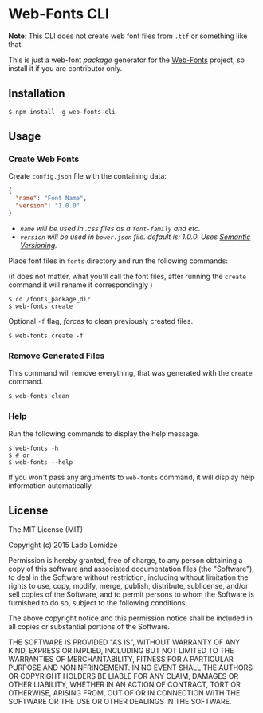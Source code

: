 # Web-Fonts CLI

**Note**: This CLI does not create web font files from `.ttf` or something like that.

This is just a web-font *package* generator for the [Web-Fonts](https://github.com/web-fonts) project, so install it if you are contributor only.


## Installation

```
$ npm install -g web-fonts-cli
```

## Usage

### Create Web Fonts

Create `config.json` file with the containing data: 

```json
{
  "name": "Font Name",
  "version": "1.0.0"
}
```

* *`name` will be used in .css files as a `font-family` and etc.*
* *`version` will be used in `bower.json` file. default is: 1.0.0.  Uses [Semantic Versioning](http://semver.org/).*


Place font files in `fonts` directory and run the following commands:

(it does not matter, what you'll call the font files, after running the `create` command it will rename it correspondingly )

```
$ cd /fonts_package_dir
$ web-fonts create
```

Optional `-f` flag, *forces* to clean previously created files.

```
$ web-fonts create -f
```


### Remove Generated Files

This command will remove everything, that was generated with the `create` command.

```
$ web-fonts clean
```

### Help

Run the following commands to display the help message.

```
$ web-fonts -h
$ # or
$ web-fonts --help
```

If you won't pass any arguments to `web-fonts` command, it will display help information automatically.


## License

The MIT License (MIT)

Copyright (c) 2015 Lado Lomidze

Permission is hereby granted, free of charge, to any person obtaining a copy
of this software and associated documentation files (the "Software"), to deal
in the Software without restriction, including without limitation the rights
to use, copy, modify, merge, publish, distribute, sublicense, and/or sell
copies of the Software, and to permit persons to whom the Software is
furnished to do so, subject to the following conditions:

The above copyright notice and this permission notice shall be included in
all copies or substantial portions of the Software.

THE SOFTWARE IS PROVIDED "AS IS", WITHOUT WARRANTY OF ANY KIND, EXPRESS OR
IMPLIED, INCLUDING BUT NOT LIMITED TO THE WARRANTIES OF MERCHANTABILITY,
FITNESS FOR A PARTICULAR PURPOSE AND NONINFRINGEMENT. IN NO EVENT SHALL THE
AUTHORS OR COPYRIGHT HOLDERS BE LIABLE FOR ANY CLAIM, DAMAGES OR OTHER
LIABILITY, WHETHER IN AN ACTION OF CONTRACT, TORT OR OTHERWISE, ARISING FROM,
OUT OF OR IN CONNECTION WITH THE SOFTWARE OR THE USE OR OTHER DEALINGS IN
THE SOFTWARE.